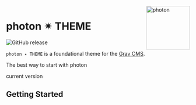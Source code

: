 <a href="https://photon-platform.net/">
    <img src="http://photon-platform.net/images/logo.png" alt="photon" title="photon" align="right" height="120" />
</a>

# photon ✴ THEME

![GitHub release](https://img.shields.io/github/release-pre/photon-platform/grav-theme-photon.svg)

`photon ✴ THEME` is a foundational theme for the [Grav CMS](http://github.com/getgrav/grav).

The best way to start with photon

current version

## Getting Started

